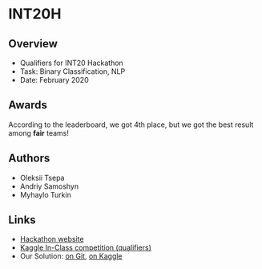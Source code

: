 # INT20H

## Overview

* Qualifiers for INT20 Hackathon
* Task: Binary Classification, NLP
* Date: February 2020

## Awards

According to the leaderboard, we got 4th place, but we got the best result among **fair** teams!

## Authors
* Oleksii Tsepa
* Andriy Samoshyn
* Myhaylo Turkin

## Links
* [Hackathon website](https://int20h.best-kyiv.org/)
* [Kaggle In-Class competition (qualifiers)](https://www.kaggle.com/c/text-classification-int20h/)
* Our Solution: [on Git](best-solution-by-gornyaki-without-cheating.ipynb), [on Kaggle](https://www.kaggle.com/mrmorj/best-solution-by-gornyaki-without-cheating)
